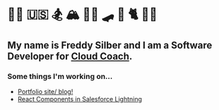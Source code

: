 # 👋🏻 🇺🇸 🏂 🏔 🤘🏻 🛹 🎸 🐈 🚴🏻 
<!--
[![Freddys's GitHub stats](https://github-readme-stats.vercel.app/api?username=freddysilber&count_private=true&show_icons=true&theme=dark)](https://github.com/freddysilber)

<hr style="background: #666"/>
-->

## My name is Freddy Silber and I am a Software Developer for [Cloud Coach](https://cloudcoach.com).
### Some things I'm working on...
* [Portfolio site/ blog!](https://freddysilber.github.io/)
* [React Components in Salesforce Lightning](https://github.com/freddysilber/react-lightning)
